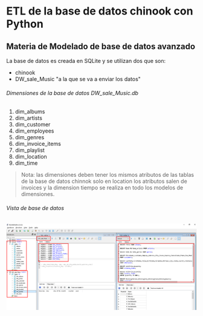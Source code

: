 # ETL de la base de datos chinook con Python
## Materia de Modelado de base de datos avanzado
La base de datos es creada en SQLite y se utilizan dos que son:
- chinook
- DW_sale_Music "a la que se va a enviar los datos" 

###### Dimensiones de la base de datos DW_sale_Music.db
1. dim_albums
2. dim_artists
3. dim_customer
4. dim_employees
5. dim_genres
6. dim_invoice_items
7. dim_playlist
8. dim_location
9. dim_time

> Nota: las dimensiones deben tener los mismos atributos de las tablas de la base de datos chinnok solo en location los atributos salen de invoices y la dimension tiempo se realiza en todo los modelos de dimensiones.

###### Vista de base de datos
 ![Esta es una imagen](1.png)

